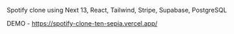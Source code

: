 Spotify clone using Next 13, React, Tailwind, Stripe, Supabase, PostgreSQL

DEMO - https://spotify-clone-ten-sepia.vercel.app/

